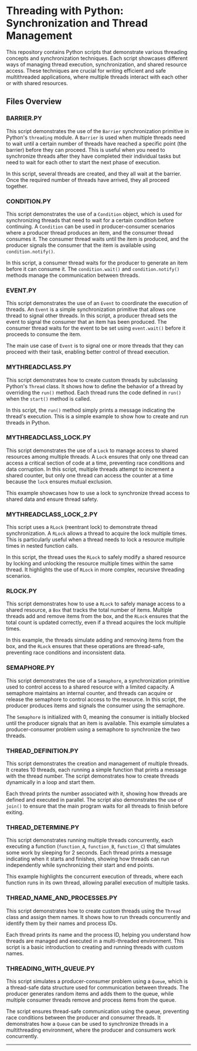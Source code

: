 # Threading with Python: Synchronization and Thread Management

This repository contains Python scripts that demonstrate various threading concepts and synchronization techniques. Each script showcases different ways of managing thread execution, synchronization, and shared resource access. These techniques are crucial for writing efficient and safe multithreaded applications, where multiple threads interact with each other or with shared resources.

## Files Overview

### **BARRIER.PY**
This script demonstrates the use of the `Barrier` synchronization primitive in Python's `threading` module. A `Barrier` is used when multiple threads need to wait until a certain number of threads have reached a specific point (the barrier) before they can proceed. This is useful when you need to synchronize threads after they have completed their individual tasks but need to wait for each other to start the next phase of execution. 

In this script, several threads are created, and they all wait at the barrier. Once the required number of threads have arrived, they all proceed together.

### **CONDITION.PY**
This script demonstrates the use of a `Condition` object, which is used for synchronizing threads that need to wait for a certain condition before continuing. A `Condition` can be used in producer-consumer scenarios where a producer thread produces an item, and the consumer thread consumes it. The consumer thread waits until the item is produced, and the producer signals the consumer that the item is available using `condition.notify()`.

In this script, a consumer thread waits for the producer to generate an item before it can consume it. The `condition.wait()` and `condition.notify()` methods manage the communication between threads.

### **EVENT.PY**
This script demonstrates the use of an `Event` to coordinate the execution of threads. An `Event` is a simple synchronization primitive that allows one thread to signal other threads. In this script, a producer thread sets the event to signal the consumer that an item has been produced. The consumer thread waits for the event to be set using `event.wait()` before it proceeds to consume the item.

The main use case of `Event` is to signal one or more threads that they can proceed with their task, enabling better control of thread execution.

### **MYTHREADCLASS.PY**
This script demonstrates how to create custom threads by subclassing Python's `Thread` class. It shows how to define the behavior of a thread by overriding the `run()` method. Each thread runs the code defined in `run()` when the `start()` method is called.

In this script, the `run()` method simply prints a message indicating the thread's execution. This is a simple example to show how to create and run threads in Python.

### **MYTHREADCLASS_LOCK.PY**
This script demonstrates the use of a `Lock` to manage access to shared resources among multiple threads. A `Lock` ensures that only one thread can access a critical section of code at a time, preventing race conditions and data corruption. In this script, multiple threads attempt to increment a shared counter, but only one thread can access the counter at a time because the `lock` ensures mutual exclusion.

This example showcases how to use a lock to synchronize thread access to shared data and ensure thread safety.

### **MYTHREADCLASS_LOCK_2.PY**
This script uses a `RLock` (reentrant lock) to demonstrate thread synchronization. A `RLock` allows a thread to acquire the lock multiple times. This is particularly useful when a thread needs to lock a resource multiple times in nested function calls. 

In this script, the thread uses the `RLock` to safely modify a shared resource by locking and unlocking the resource multiple times within the same thread. It highlights the use of `RLock` in more complex, recursive threading scenarios.

### **RLOCK.PY**
This script demonstrates how to use a `RLock` to safely manage access to a shared resource, a `Box` that tracks the total number of items. Multiple threads add and remove items from the box, and the `RLock` ensures that the total count is updated correctly, even if a thread acquires the lock multiple times.

In this example, the threads simulate adding and removing items from the box, and the `RLock` ensures that these operations are thread-safe, preventing race conditions and inconsistent data.

### **SEMAPHORE.PY**
This script demonstrates the use of a `Semaphore`, a synchronization primitive used to control access to a shared resource with a limited capacity. A semaphore maintains an internal counter, and threads can acquire or release the semaphore to control access to the resource. In this script, the producer produces items and signals the consumer using the semaphore.

The `Semaphore` is initialized with 0, meaning the consumer is initially blocked until the producer signals that an item is available. This example simulates a producer-consumer problem using a semaphore to synchronize the two threads.

### **THREAD_DEFINITION.PY**
This script demonstrates the creation and management of multiple threads. It creates 10 threads, each running a simple function that prints a message with the thread number. The script demonstrates how to create threads dynamically in a loop and start them.

Each thread prints the number associated with it, showing how threads are defined and executed in parallel. The script also demonstrates the use of `join()` to ensure that the main program waits for all threads to finish before exiting.

### **THREAD_DETERMINE.PY**
This script demonstrates running multiple threads concurrently, each executing a function (`function_A`, `function_B`, `function_C`) that simulates some work by sleeping for 2 seconds. Each thread prints a message indicating when it starts and finishes, showing how threads can run independently while synchronizing their start and end points.

This example highlights the concurrent execution of threads, where each function runs in its own thread, allowing parallel execution of multiple tasks.

### **THREAD_NAME_AND_PROCESSES.PY**
This script demonstrates how to create custom threads using the `Thread` class and assign them names. It shows how to run threads concurrently and identify them by their names and process IDs. 

Each thread prints its name and the process ID, helping you understand how threads are managed and executed in a multi-threaded environment. This script is a basic introduction to creating and running threads with custom names.

### **THREADING_WITH_QUEUE.PY**
This script simulates a producer-consumer problem using a `Queue`, which is a thread-safe data structure used for communication between threads. The producer generates random items and adds them to the queue, while multiple consumer threads remove and process items from the queue.

The script ensures thread-safe communication using the queue, preventing race conditions between the producer and consumer threads. It demonstrates how a `Queue` can be used to synchronize threads in a multithreading environment, where the producer and consumers work concurrently.

---
